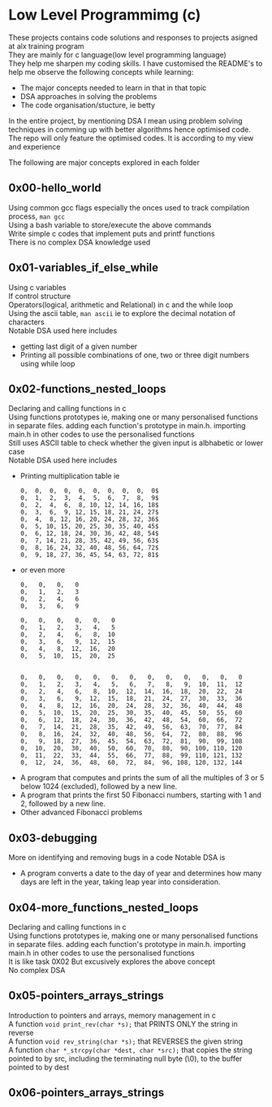 <h1> Low Level Programmimg (c) </h1>

These projects contains code solutions and responses to projects asigned at alx training program<br>
They are mainly for c language(low level programming language)<br>
They help me sharpen my coding skills. I have customised the README's to help me observe the following concepts while learning:
- The major concepts needed to learn in that in that topic
- DSA approaches in solving the problems
- The code organisation/stucture, ie betty

In the entire project, by mentioning DSA I mean using problem solving techniques in comming up with better algorithms hence optimised code. The repo will only feature the optimised codes. It is according to my view and experience

The following are major concepts explored in each folder

## 0x00-hello_world
Using common gcc flags especially the onces used to track compilation process, ```man gcc``` <br>
Using a bash variable to store/execute the above commands <br>
Write simple c codes that implement puts and printf functions <br>
There is no complex DSA knowledge used <br>

## 0x01-variables_if_else_while
Using c variables <br>
If control structure <br>
Operators(logical, arithmetic and Relational) in c and the while loop <br>
Using the ascii table, ```man ascii``` ie to explore the decimal notation of characters <br>
Notable DSA used here includes
- getting last digit of a given number
- Printing all possible combinations of one, two or three digit numbers using while loop

## 0x02-functions_nested_loops
Declaring and calling functions in c  <br>
Using functions prototypes ie, making one or many personalised functions in separate files. adding each function's prototype in main.h. importing main.h in other codes to use the personalised functions  <br>
Still uses ASCII table to check whether the given input is albhabetic or lower case  <br>
Notable DSA used here includes
- Printing multiplication table ie
  ```
  0,  0,  0,  0,  0,  0,  0,  0,  0,  0$
  0,  1,  2,  3,  4,  5,  6,  7,  8,  9$
  0,  2,  4,  6,  8, 10, 12, 14, 16, 18$
  0,  3,  6,  9, 12, 15, 18, 21, 24, 27$
  0,  4,  8, 12, 16, 20, 24, 28, 32, 36$
  0,  5, 10, 15, 20, 25, 30, 35, 40, 45$
  0,  6, 12, 18, 24, 30, 36, 42, 48, 54$
  0,  7, 14, 21, 28, 35, 42, 49, 56, 63$
  0,  8, 16, 24, 32, 40, 48, 56, 64, 72$
  0,  9, 18, 27, 36, 45, 54, 63, 72, 81$
  ```
- or even more
  ```
  0,   0,   0,   0
  0,   1,   2,   3
  0,   2,   4,   6
  0,   3,   6,   9

  0,   0,   0,   0,   0,   0
  0,   1,   2,   3,   4,   5
  0,   2,   4,   6,   8,  10
  0,   3,   6,   9,  12,  15
  0,   4,   8,  12,  16,  20
  0,   5,  10,  15,  20,  25
  
  
  0,   0,   0,   0,   0,   0,   0,   0,   0,   0,   0,   0,   0
  0,   1,   2,   3,   4,   5,   6,   7,   8,   9,  10,  11,  12
  0,   2,   4,   6,   8,  10,  12,  14,  16,  18,  20,  22,  24
  0,   3,   6,   9,  12,  15,  18,  21,  24,  27,  30,  33,  36
  0,   4,   8,  12,  16,  20,  24,  28,  32,  36,  40,  44,  48
  0,   5,  10,  15,  20,  25,  30,  35,  40,  45,  50,  55,  60
  0,   6,  12,  18,  24,  30,  36,  42,  48,  54,  60,  66,  72
  0,   7,  14,  21,  28,  35,  42,  49,  56,  63,  70,  77,  84
  0,   8,  16,  24,  32,  40,  48,  56,  64,  72,  80,  88,  96
  0,   9,  18,  27,  36,  45,  54,  63,  72,  81,  90,  99, 108
  0,  10,  20,  30,  40,  50,  60,  70,  80,  90, 100, 110, 120
  0,  11,  22,  33,  44,  55,  66,  77,  88,  99, 110, 121, 132
  0,  12,  24,  36,  48,  60,  72,  84,  96, 108, 120, 132, 144
  ```
- A program that computes and prints the sum of all the multiples of 3 or 5 below 1024 (excluded), followed by a new line.
- A program that prints the first 50 Fibonacci numbers, starting with 1 and 2, followed by a new line.
- Other advanced Fibonacci problems

## 0x03-debugging
More on identifying and removing bugs in a code
Notable DSA is 
- A program converts a date to the day of year and determines how many days are left in the year, taking leap year into consideration.

## 0x04-more_functions_nested_loops
Declaring and calling functions in c  <br>
Using functions prototypes ie, making one or many personalised functions in separate files. adding each function's prototype in main.h. importing main.h in other codes to use the personalised functions  <br>
It is like task 0X02 But excusively explores the above concept <br>
No complex DSA<br>

## 0x05-pointers_arrays_strings
Introduction to pointers and arrays, memory management in c <br>
A function `void print_rev(char *s);` that PRINTS ONLY the string in reverse <br>
A function `void rev_string(char *s);` that REVERSES the given string <br>
A function `char *_strcpy(char *dest, char *src);` that copies the string pointed to by src, including the terminating null byte (\0), to the buffer pointed to by dest

## 0x06-pointers_arrays_strings

